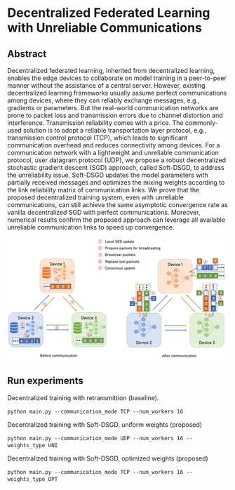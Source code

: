 # Decentralized Federated Learning with Unreliable Communications
## Abstract
Decentralized federated learning, inherited from decentralized learning, enables the edge devices to collaborate on model training in a peer-to-peer manner without the assistance of a central server. However, existing decentralized learning frameworks usually assume perfect communications among devices, where they can reliably exchange messages, e.g., gradients or parameters. But the real-world communication networks are prone to packet loss and transmission errors due to channel distortion and interference. Transmission reliability comes with a price. The commonly-used solution is to adopt a reliable transportation layer protocol, e.g., transmission control protocol (TCP), which leads to significant communication overhead and reduces connectivity among devices. For a communication network with a lightweight and unreliable communication protocol, user datagram protocol (UDP), we propose a robust decentralized stochastic gradient descent (SGD) approach, called Soft-DSGD, to address the unreliability issue. Soft-DSGD updates the model parameters with partially received messages and optimizes the mixing weights according to the link reliability matrix of communication links. We prove that the proposed decentralized training system, even with unreliable communications, can still achieve the same asymptotic convergence rate as vanilla decentralized SGD with perfect communications. Moreover, numerical results confirm the proposed approach can leverage all available unreliable communication links to speed up convergence.

![Illustration](./framework.png)

## Run experiments
Decentralized training with retransmittion (baseline).
~~~
python main.py --communication_mode TCP --num_workers 16
~~~
Decentralized training with Soft-DSGD, uniform weights (proposed)
~~~
python main.py --communication_mode UDP --num_workers 16 --weights_type UNI
~~~
Decentralized training with Soft-DSGD, optimized weights (proposed)
~~~
python main.py --communication_mode TCP --num_workers 16 --weights_type OPT
~~~
